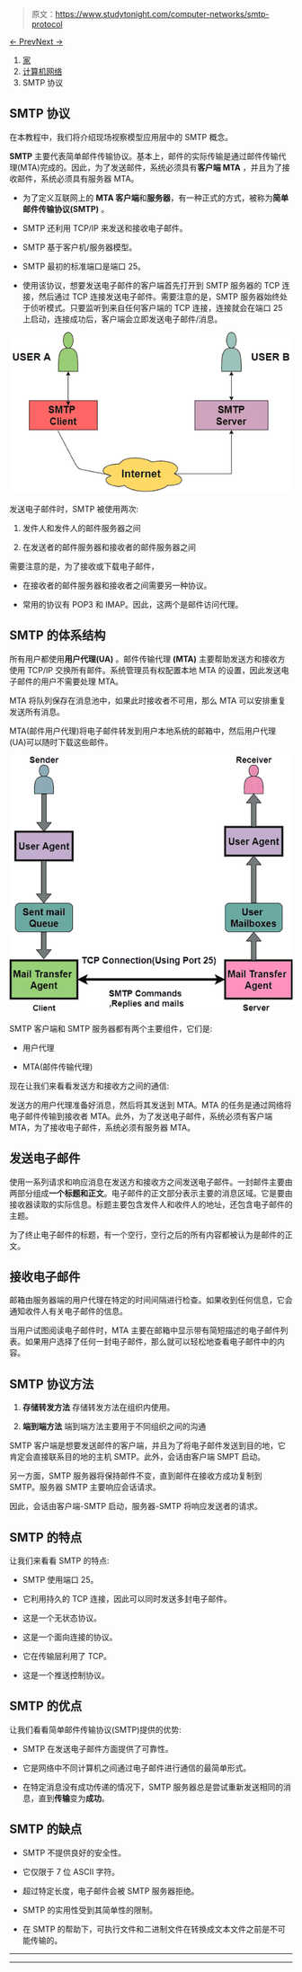 > 原文：<https://www.studytonight.com/computer-networks/smtp-protocol>

[← Prev](/computer-networks/ftp-protocol "FTP Protocol")[Next →](/computer-networks/pop-protocol "POP Protocol")

<nav aria-label="breadcrumb">

1.  [家](/)
2.  [计算机网络](/computer-networks)
3.  SMTP 协议

</nav>

<article>

# SMTP 协议

在本教程中，我们将介绍现场视察模型应用层中的 SMTP 概念。

**SMTP** 主要代表简单邮件传输协议。基本上，邮件的实际传输是通过邮件传输代理(MTA)完成的。因此，为了发送邮件，系统必须具有**客户端 MTA** ，并且为了接收邮件，系统必须具有服务器 MTA。

*   为了定义互联网上的 **MTA 客户端**和**服务器**，有一种正式的方式，被称为**简单邮件传输协议(SMTP)** 。

*   SMTP 还利用 TCP/IP 来发送和接收电子邮件。

*   SMTP 基于客户机/服务器模型。

*   SMTP 最初的标准端口是端口 25。

*   使用该协议，想要发送电子邮件的客户端首先打开到 SMTP 服务器的 TCP 连接，然后通过 TCP 连接发送电子邮件。需要注意的是，SMTP 服务器始终处于侦听模式。只要监听到来自任何客户端的 TCP 连接，连接就会在端口 25 上启动，连接成功后，客户端会立即发送电子邮件/消息。

![](img/c1d003f6e528e9135130d33a57a441af.png)

发送电子邮件时，SMTP 被使用两次:

1.  发件人和发件人的邮件服务器之间

2.  在发送者的邮件服务器和接收者的邮件服务器之间

需要注意的是，为了接收或下载电子邮件，

*   在接收者的邮件服务器和接收者之间需要另一种协议。

*   常用的协议有 POP3 和 IMAP。因此，这两个是邮件访问代理。

## SMTP 的体系结构

所有用户都使用**用户代理(UA)** 。邮件传输代理 **(MTA)** 主要帮助发送方和接收方使用 TCP/IP 交换所有邮件。系统管理员有权配置本地 MTA 的设置，因此发送电子邮件的用户不需要处理 MTA。

MTA 将队列保存在消息池中，如果此时接收者不可用，那么 MTA 可以安排重复发送所有消息。

MTA(邮件用户代理)将电子邮件转发到用户本地系统的邮箱中，然后用户代理(UA)可以随时下载这些邮件。

![](img/0f2ed6fe1800917e706d74b12458c18f.png)

SMTP 客户端和 SMTP 服务器都有两个主要组件，它们是:

*   用户代理

*   MTA(邮件传输代理)

现在让我们来看看发送方和接收方之间的通信:

发送方的用户代理准备好消息，然后将其发送到 MTA。MTA 的任务是通过网络将电子邮件传输到接收者 MTA。此外，为了发送电子邮件，系统必须有客户端 MTA，为了接收电子邮件，系统必须有服务器 MTA。

## 发送电子邮件

使用一系列请求和响应消息在发送方和接收方之间发送电子邮件。一封邮件主要由两部分组成**一个标题和正文**。电子邮件的正文部分表示主要的消息区域。它是要由接收器读取的实际信息。标题主要包含发件人和收件人的地址，还包含电子邮件的主题。

为了终止电子邮件的标题，有一个空行，空行之后的所有内容都被认为是邮件的正文。

## 接收电子邮件

邮箱由服务器端的用户代理在特定的时间间隔进行检查。如果收到任何信息，它会通知收件人有关电子邮件的信息。

当用户试图阅读电子邮件时，MTA 主要在邮箱中显示带有简短描述的电子邮件列表。如果用户选择了任何一封电子邮件，那么就可以轻松地查看电子邮件中的内容。

## SMTP 协议方法

1.  **存储转发方法**
    存储转发方法在组织内使用。

2.  **端到端方法**
    端到端方法主要用于不同组织之间的沟通

SMTP 客户端是想要发送邮件的客户端，并且为了将电子邮件发送到目的地，它肯定会直接联系目的地的主机 SMTP。此外，会话由客户端 SMPT 启动。

另一方面，SMTP 服务器将保持邮件不变，直到邮件在接收方成功复制到 SMTP。服务器 SMTP 主要响应会话请求。

因此，会话由客户端-SMTP 启动，服务器-SMTP 将响应发送者的请求。

## SMTP 的特点

让我们来看看 SMTP 的特点:

*   SMTP 使用端口 25。

*   它利用持久的 TCP 连接，因此可以同时发送多封电子邮件。

*   这是一个无状态协议。

*   这是一个面向连接的协议。

*   它在传输层利用了 TCP。

*   这是一个推送控制协议。

## SMTP 的优点

让我们看看简单邮件传输协议(SMTP)提供的优势:

*   SMTP 在发送电子邮件方面提供了可靠性。

*   它是网络中不同计算机之间通过电子邮件进行通信的最简单形式。

*   在特定消息没有成功传递的情况下，SMTP 服务器总是尝试重新发送相同的消息，直到**传输**变为**成功**。

## SMTP 的缺点

*   SMTP 不提供良好的安全性。

*   它仅限于 7 位 ASCII 字符。

*   超过特定长度，电子邮件会被 SMTP 服务器拒绝。

*   SMTP 的实用性受到其简单性的限制。

*   在 SMTP 的帮助下，可执行文件和二进制文件在转换成文本文件之前是不可能传输的。

</article>

* * *

* * *
